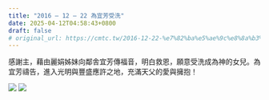 ```yaml
---
title: "2016 – 12 – 22 為宜芳受洗"
date: 2025-04-12T04:58:43+0800
draft: false
# original_url: https://cmtc.tw/2016-12-22-%e7%82%ba%e5%ae%9c%e8%8a%b3%e5%8f%97%e6%b4%97
---
```




感謝主，藉由麗娟姊妹向鄰舎宜芳傳福音，明白救恩，願意受洗成為神的女兒。為宜芳禱告，進入光明與豐盛應許之地，充滿天父的愛與擁抱！

![](/images/宜芳受洗1.jpg)
![](/images/宜芳受洗2.jpg)